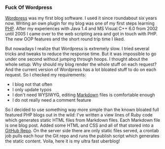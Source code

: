 <?juberblog
    Navi: 
    Description: 
    Keywords:
?>
### Fuck Of Wordpress

[Wordpress][1] was my first blog software.  I used it since roundabout six years
now.  Writing an  own plugin  for my  blog was  one of  my first  steps learning
[PHP][2]. After  my experiences with  Java 1.4 and MS  Visual C++ 6.0  from 2002
until 2005 I came over to the web  scripting area and got in touch with PHP. The
new OOP features and the short round trip time I liked.

But nowadays I realize that Wordpress  is extremely slow. I tried several tricks
and tweaks to  reduce the response time.  But it was impossible to  go under one
second  without jumping  through hoops.  I thought  about the  whole setup:  Why
should my blog render  the whole stuff on each request?  And the current version
of Wordpress  has a lot  bloated stuff to  do on each  request. So I  checked my
requirements:

- I blog not that often
- I only update typos
- I don't need WYSIWYG, editing [Markdown][3] files is comfortable enough
- I do not really need a comment feature

So  I decided  to use  something way  more simple  than the  known bloated  full
featured PHP  blogs out  in the  wild: I've written  a view  lines of  Ruby code
which generates  static HTML files  from Markdown  files. Each Markdown  file is
one blog  post. Added some HTML  and CSS and all  of that stored into  a [GitHub
Repo][4]. On the server  side there are only static files  served, a crontab job
pulls each  hour the Git  repo and runs the  publish script which  generates the
static content. Voila, here it is my ultra fast uberblog!

[1]: http://wordpress.org/
[2]: http://php.net/
[3]: http://daringfireball.net/projects/markdown/
[4]: https://github.com/Weltraumschaf/uberblog